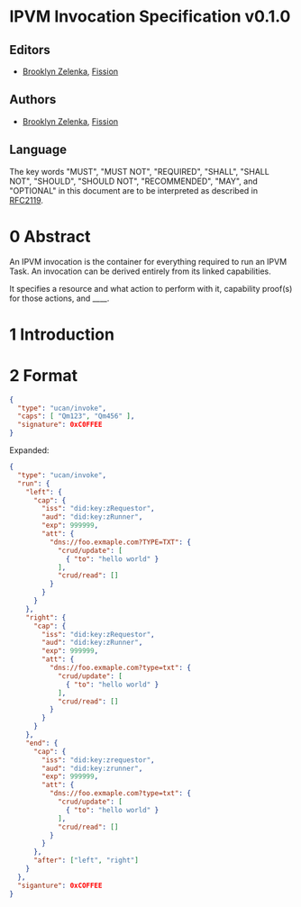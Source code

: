 # IPVM Invocation Specification v0.1.0

## Editors

* [Brooklyn Zelenka](https://github.com/expede), [Fission](https://fission.codes)

## Authors

* [Brooklyn Zelenka](https://github.com/expede), [Fission](https://fission.codes)

## Language

The key words "MUST", "MUST NOT", "REQUIRED", "SHALL", "SHALL NOT", "SHOULD", "SHOULD NOT", "RECOMMENDED", "MAY", and "OPTIONAL" in this document are to be interpreted as described in [RFC2119](https://datatracker.ietf.org/doc/html/rfc2119).

# 0 Abstract

An IPVM invocation is the container for everything required to run an IPVM Task. An invocation can be derived entirely from its linked capabilities.

It specifies a resource and what action to perform with it, capability proof(s) for those actions, and ____.

# 1 Introduction

# 2 Format

``` json
{
  "type": "ucan/invoke",
  "caps": [ "Qm123", "Qm456" ],
  "signature": 0xC0FFEE
}
```

Expanded:

``` json
{
  "type": "ucan/invoke",
  "run": {
    "left": {
      "cap": {
        "iss": "did:key:zRequestor",
        "aud": "did:key:zRunner",
        "exp": 999999,
        "att": {
          "dns://foo.exmaple.com?TYPE=TXT": {
            "crud/update": [
              { "to": "hello world" }
            ],
            "crud/read": []
          }
        }
      }
    },
    "right": {
      "cap": {
        "iss": "did:key:zRequestor",
        "aud": "did:key:zRunner",
        "exp": 999999,
        "att": {
          "dns://foo.exmaple.com?type=txt": {
            "crud/update": [
              { "to": "hello world" }
            ],
            "crud/read": []
          }
        }
      }
    },
    "end": {
      "cap": {
        "iss": "did:key:zrequestor",
        "aud": "did:key:zrunner",
        "exp": 999999,
        "att": {
          "dns://foo.exmaple.com?type=txt": {
            "crud/update": [
              { "to": "hello world" }
            ],
            "crud/read": []
          }
        }
      },
      "after": ["left", "right"]
    }
  },
  "siganture": 0xCOFFEE
}
```

